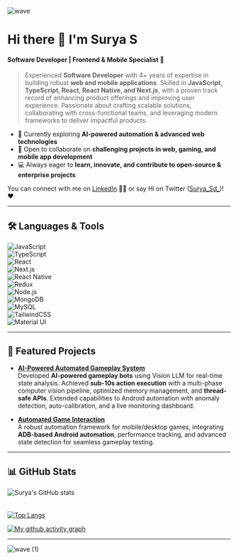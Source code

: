 ![wave](https://user-images.githubusercontent.com/77038659/130917013-c209e83c-4b93-4de6-9258-5f318f24ab60.png)

# Hi there 👋 I'm Surya S  
#### Software Developer | Frontend & Mobile Specialist 🚀  

> Experienced **Software Developer** with 4+ years of expertise in building robust **web and mobile applications**. Skilled in **JavaScript, TypeScript, React, React Native, and Next.js**, with a proven track record of enhancing product offerings and improving user experience. Passionate about crafting scalable solutions, collaborating with cross-functional teams, and leveraging modern frameworks to deliver impactful products.  

- 🌱 Currently exploring **AI-powered automation & advanced web technologies**  
- 👯 Open to collaborate on **challenging projects in web, gaming, and mobile app development**  
- 💻 Always eager to **learn, innovate, and contribute to open-source & enterprise projects**  

You can connect with me on [LinkedIn](https://www.linkedin.com/in/surya-sd "LinkedIn") 👨‍💼 or say Hi on Twitter ([Surya_Sd_](https://twitter.com/Surya_Sd_))! ❤️  

---

## 🛠️ Languages & Tools  
![JavaScript](https://img.shields.io/badge/javascript-%23323330.svg?&style=for-the-badge&logo=javascript&logoColor=%23F7DF1E)  
![TypeScript](https://img.shields.io/badge/typescript-%23007ACC.svg?&style=for-the-badge&logo=typescript&logoColor=white)  
![React](https://img.shields.io/badge/react-%2320232a.svg?&style=for-the-badge&logo=react&logoColor=%2361DAFB)  
![Next.js](https://img.shields.io/badge/next.js-%23000000.svg?&style=for-the-badge&logo=next.js&logoColor=white)  
![React Native](https://img.shields.io/badge/react_native-%2320232a.svg?&style=for-the-badge&logo=react&logoColor=%2361DAFB)  
![Redux](https://img.shields.io/badge/redux-%23593d88.svg?&style=for-the-badge&logo=redux&logoColor=white)  
![Node.js](https://img.shields.io/badge/node.js-%2343853D.svg?&style=for-the-badge&logo=node.js&logoColor=white)  
![MongoDB](https://img.shields.io/badge/mongodb-%234ea94b.svg?&style=for-the-badge&logo=mongodb&logoColor=white)  
![MySQL](https://img.shields.io/badge/mysql-%2300f.svg?&style=for-the-badge&logo=mysql&logoColor=white)  
![TailwindCSS](https://img.shields.io/badge/tailwindcss-%231572B6.svg?&style=for-the-badge&logo=tailwindcss&logoColor=white)  
![Material UI](https://img.shields.io/badge/material%20ui-%230081CB.svg?&style=for-the-badge&logo=material-ui&logoColor=white)  

---

## 🚀 Featured Projects  

- [**AI-Powered Automated Gameplay System**](https://github.com/surya-sd/gameplay-automation-template)  
  Developed **AI-powered gameplay bots** using Vision LLM for real-time state analysis. Achieved **sub-10s action execution** with a multi-phase computer vision pipeline, optimized memory management, and **thread-safe APIs**. Extended capabilities to Android automation with anomaly detection, auto-calibration, and a live monitoring dashboard.  

- [**Automated Game Interaction**](https://github.com/surya-sd/game-automation)  
  A robust automation framework for mobile/desktop games, integrating **ADB-based Android automation**, performance tracking, and advanced state detection for seamless gameplay testing.  

---

## 📊 GitHub Stats  
![Surya's GitHub stats](https://github-readme-stats.vercel.app/api?username=surya-sd&show_icons=true&theme=radical&count_private=true)  
<br/>  
[![Top Langs](https://github-readme-stats.vercel.app/api/top-langs/?username=surya-sd&layout=compact&theme=radical)](https://github.com/surya-sd/github-readme-stats)  

[![My github activity graph](https://activity-graph.herokuapp.com/graph?username=surya-sd&theme=react-dark)](https://github.com/surya-sd/github-readme-activity-graph)  

---

![wave (1)](https://user-images.githubusercontent.com/77038659/130917575-667b8365-a8f0-4ab3-8aa4-1464abfcfcd2.png)
